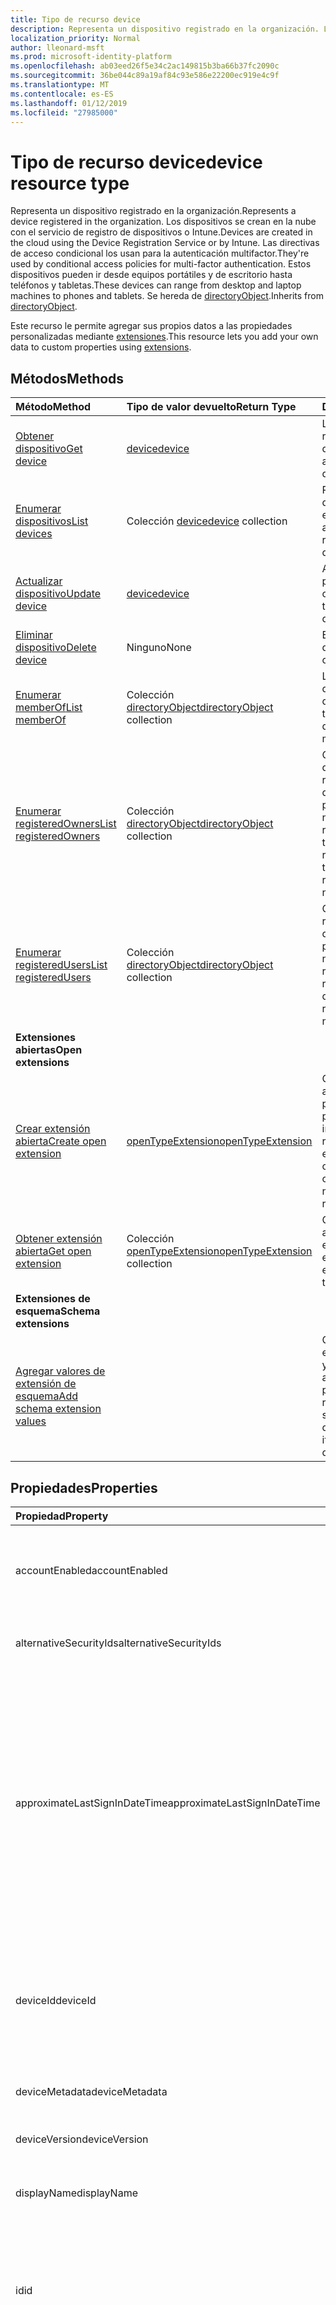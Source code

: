```yaml
---
title: Tipo de recurso device
description: Representa un dispositivo registrado en la organización. Los dispositivos se crean en la nube con el servicio de registro de dispositivos o Intune. Las directivas de acceso condicional los usan para la autenticación multifactor. Estos dispositivos pueden ir desde equipos portátiles y de escritorio hasta teléfonos y tabletas. Se hereda de directoryObject.
localization_priority: Normal
author: lleonard-msft
ms.prod: microsoft-identity-platform
ms.openlocfilehash: ab03eed26f5e34c2ac149815b3ba66b37fc2090c
ms.sourcegitcommit: 36be044c89a19af84c93e586e22200ec919e4c9f
ms.translationtype: MT
ms.contentlocale: es-ES
ms.lasthandoff: 01/12/2019
ms.locfileid: "27985000"
---
```

# <a name="device-resource-type"></a><span data-ttu-id="7840f-107">Tipo de recurso device</span><span class="sxs-lookup"><span data-stu-id="7840f-107">device resource type</span></span>

<span data-ttu-id="7840f-108">Representa un dispositivo registrado en la organización.</span><span class="sxs-lookup"><span data-stu-id="7840f-108">Represents a device registered in the organization.</span></span> <span data-ttu-id="7840f-109">Los dispositivos se crean en la nube con el servicio de registro de dispositivos o Intune.</span><span class="sxs-lookup"><span data-stu-id="7840f-109">Devices are created in the cloud using the Device Registration Service or by Intune.</span></span> <span data-ttu-id="7840f-110">Las directivas de acceso condicional los usan para la autenticación multifactor.</span><span class="sxs-lookup"><span data-stu-id="7840f-110">They're used by conditional access policies for multi-factor authentication.</span></span> <span data-ttu-id="7840f-111">Estos dispositivos pueden ir desde equipos portátiles y de escritorio hasta teléfonos y tabletas.</span><span class="sxs-lookup"><span data-stu-id="7840f-111">These devices can range from desktop and laptop machines to phones and tablets.</span></span> <span data-ttu-id="7840f-112">Se hereda de [directoryObject](directoryobject.md).</span><span class="sxs-lookup"><span data-stu-id="7840f-112">Inherits from [directoryObject](directoryobject.md).</span></span>

<span data-ttu-id="7840f-113">Este recurso le permite agregar sus propios datos a las propiedades personalizadas mediante [extensiones](/graph/extensibility-overview).</span><span class="sxs-lookup"><span data-stu-id="7840f-113">This resource lets you add your own data to custom properties using [extensions](/graph/extensibility-overview).</span></span>


## <a name="methods"></a><span data-ttu-id="7840f-114">Métodos</span><span class="sxs-lookup"><span data-stu-id="7840f-114">Methods</span></span>

| <span data-ttu-id="7840f-115">Método</span><span class="sxs-lookup"><span data-stu-id="7840f-115">Method</span></span>       | <span data-ttu-id="7840f-116">Tipo de valor devuelto</span><span class="sxs-lookup"><span data-stu-id="7840f-116">Return Type</span></span>  |<span data-ttu-id="7840f-117">Descripción</span><span class="sxs-lookup"><span data-stu-id="7840f-117">Description</span></span>|
|:---------------|:--------|:----------|
|[<span data-ttu-id="7840f-118">Obtener dispositivo</span><span class="sxs-lookup"><span data-stu-id="7840f-118">Get device</span></span>](../api/device-get.md) | [<span data-ttu-id="7840f-119">device</span><span class="sxs-lookup"><span data-stu-id="7840f-119">device</span></span>](device.md) |<span data-ttu-id="7840f-120">Lea las propiedades y relaciones de un objeto device.</span><span class="sxs-lookup"><span data-stu-id="7840f-120">Read properties and relationships of a device object.</span></span>|
|[<span data-ttu-id="7840f-121">Enumerar dispositivos</span><span class="sxs-lookup"><span data-stu-id="7840f-121">List devices</span></span>](../api/device-list.md) | <span data-ttu-id="7840f-122">Colección [device](device.md)</span><span class="sxs-lookup"><span data-stu-id="7840f-122">[device](device.md) collection</span></span>| <span data-ttu-id="7840f-123">Recupere una lista de dispositivos registrados en el directorio.</span><span class="sxs-lookup"><span data-stu-id="7840f-123">Retrieve a list of devices registered in the directory.</span></span> |
|[<span data-ttu-id="7840f-124">Actualizar dispositivo</span><span class="sxs-lookup"><span data-stu-id="7840f-124">Update device</span></span>](../api/device-update.md) | [<span data-ttu-id="7840f-125">device</span><span class="sxs-lookup"><span data-stu-id="7840f-125">device</span></span>](device.md) |<span data-ttu-id="7840f-126">Actualice las propiedades de un objeto device.</span><span class="sxs-lookup"><span data-stu-id="7840f-126">Update the properties of a device object.</span></span> |
|[<span data-ttu-id="7840f-127">Eliminar dispositivo</span><span class="sxs-lookup"><span data-stu-id="7840f-127">Delete device</span></span>](../api/device-delete.md) | <span data-ttu-id="7840f-128">Ninguno</span><span class="sxs-lookup"><span data-stu-id="7840f-128">None</span></span> |<span data-ttu-id="7840f-129">Elimine un objeto device.</span><span class="sxs-lookup"><span data-stu-id="7840f-129">Delete a device object.</span></span> |
|[<span data-ttu-id="7840f-130">Enumerar memberOf</span><span class="sxs-lookup"><span data-stu-id="7840f-130">List memberOf</span></span>](../api/device-list-memberof.md) |<span data-ttu-id="7840f-131">Colección [directoryObject](directoryobject.md)</span><span class="sxs-lookup"><span data-stu-id="7840f-131">[directoryObject](directoryobject.md) collection</span></span>| <span data-ttu-id="7840f-132">Los grupos que el dispositivo es miembro directo de la lista.</span><span class="sxs-lookup"><span data-stu-id="7840f-132">List the groups that the device is a direct member of.</span></span> |
|[<span data-ttu-id="7840f-133">Enumerar registeredOwners</span><span class="sxs-lookup"><span data-stu-id="7840f-133">List registeredOwners</span></span>](../api/device-list-registeredowners.md) |<span data-ttu-id="7840f-134">Colección [directoryObject](directoryobject.md)</span><span class="sxs-lookup"><span data-stu-id="7840f-134">[directoryObject](directoryobject.md) collection</span></span>| <span data-ttu-id="7840f-135">Obtenga los usuarios que son propietarios registrados del dispositivo de la propiedad de navegación registeredOwners.</span><span class="sxs-lookup"><span data-stu-id="7840f-135">Get the users that are registered owners of the device from the registeredOwners navigation property.</span></span>|
|[<span data-ttu-id="7840f-136">Enumerar registeredUsers</span><span class="sxs-lookup"><span data-stu-id="7840f-136">List registeredUsers</span></span>](../api/device-list-registeredusers.md) |<span data-ttu-id="7840f-137">Colección [directoryObject](directoryobject.md)</span><span class="sxs-lookup"><span data-stu-id="7840f-137">[directoryObject](directoryobject.md) collection</span></span>| <span data-ttu-id="7840f-138">Obtenga los usuarios registrados del dispositivo de la propiedad de navegación registeredUsers.</span><span class="sxs-lookup"><span data-stu-id="7840f-138">Get the registered users of the device from the registeredUsers navigation property.</span></span>|
|<span data-ttu-id="7840f-139">**Extensiones abiertas**</span><span class="sxs-lookup"><span data-stu-id="7840f-139">**Open extensions**</span></span>| | |
|[<span data-ttu-id="7840f-140">Crear extensión abierta</span><span class="sxs-lookup"><span data-stu-id="7840f-140">Create open extension</span></span>](../api/opentypeextension-post-opentypeextension.md) |[<span data-ttu-id="7840f-141">openTypeExtension</span><span class="sxs-lookup"><span data-stu-id="7840f-141">openTypeExtension</span></span>](opentypeextension.md)| <span data-ttu-id="7840f-142">Crea una extensión abierta y agrega propiedades personalizadas en una instancia nueva o un recurso existente.</span><span class="sxs-lookup"><span data-stu-id="7840f-142">Create an open extension and add custom properties to a new or existing resource.</span></span>|
|[<span data-ttu-id="7840f-143">Obtener extensión abierta</span><span class="sxs-lookup"><span data-stu-id="7840f-143">Get open extension</span></span>](../api/opentypeextension-get.md) |<span data-ttu-id="7840f-144">Colección [openTypeExtension](opentypeextension.md)</span><span class="sxs-lookup"><span data-stu-id="7840f-144">[openTypeExtension](opentypeextension.md) collection</span></span>| <span data-ttu-id="7840f-145">Obtiene una extensión abierta identificada por el nombre de extensión.</span><span class="sxs-lookup"><span data-stu-id="7840f-145">Get an open extension identified by the extension name.</span></span>|
|<span data-ttu-id="7840f-146">**Extensiones de esquema**</span><span class="sxs-lookup"><span data-stu-id="7840f-146">**Schema extensions**</span></span>| | |
|[<span data-ttu-id="7840f-147">Agregar valores de extensión de esquema</span><span class="sxs-lookup"><span data-stu-id="7840f-147">Add schema extension values</span></span>](/graph/extensibility-schema-groups) || <span data-ttu-id="7840f-148">Cree una definición de extensión de esquema y, después, úsela para agregar datos escritos personalizados a un recurso.</span><span class="sxs-lookup"><span data-stu-id="7840f-148">Create a schema extension definition and then use it to add custom typed data to a resource.</span></span>|

## <a name="properties"></a><span data-ttu-id="7840f-149">Propiedades</span><span class="sxs-lookup"><span data-stu-id="7840f-149">Properties</span></span>
| <span data-ttu-id="7840f-150">Propiedad</span><span class="sxs-lookup"><span data-stu-id="7840f-150">Property</span></span>     | <span data-ttu-id="7840f-151">Tipo</span><span class="sxs-lookup"><span data-stu-id="7840f-151">Type</span></span>   |<span data-ttu-id="7840f-152">Descripción</span><span class="sxs-lookup"><span data-stu-id="7840f-152">Description</span></span>|
|:---------------|:--------|:----------|
|<span data-ttu-id="7840f-153">accountEnabled</span><span class="sxs-lookup"><span data-stu-id="7840f-153">accountEnabled</span></span>|<span data-ttu-id="7840f-154">Booleano</span><span class="sxs-lookup"><span data-stu-id="7840f-154">Boolean</span></span>| <span data-ttu-id="7840f-p103">**true** si la cuenta está habilitada; en caso contrario, **false**. Necesario.</span><span class="sxs-lookup"><span data-stu-id="7840f-p103">**true** if the account is enabled; otherwise, **false**. Required.</span></span>|
|<span data-ttu-id="7840f-157">alternativeSecurityIds</span><span class="sxs-lookup"><span data-stu-id="7840f-157">alternativeSecurityIds</span></span>|<span data-ttu-id="7840f-158">Colección alternativeSecurityId</span><span class="sxs-lookup"><span data-stu-id="7840f-158">alternativeSecurityId collection</span></span>| <span data-ttu-id="7840f-159">Solo para uso interno.</span><span class="sxs-lookup"><span data-stu-id="7840f-159">For internal use only.</span></span> <span data-ttu-id="7840f-160">No admite valores NULL.</span><span class="sxs-lookup"><span data-stu-id="7840f-160">Not nullable.</span></span> |
|<span data-ttu-id="7840f-161">approximateLastSignInDateTime</span><span class="sxs-lookup"><span data-stu-id="7840f-161">approximateLastSignInDateTime</span></span>|<span data-ttu-id="7840f-162">DateTimeOffset</span><span class="sxs-lookup"><span data-stu-id="7840f-162">DateTimeOffset</span></span>| <span data-ttu-id="7840f-163">El tipo de marca de tiempo representa la información de fecha y hora con el formato ISO 8601 y está siempre en hora UTC.</span><span class="sxs-lookup"><span data-stu-id="7840f-163">The Timestamp type represents date and time information using ISO 8601 format and is always in UTC time.</span></span> <span data-ttu-id="7840f-164">Por ejemplo, medianoche UTC del 1 de enero de 2014 sería así: `'2014-01-01T00:00:00Z'` Solo lectura.</span><span class="sxs-lookup"><span data-stu-id="7840f-164">For example, midnight UTC on Jan 1, 2014 would look like this: `'2014-01-01T00:00:00Z'` Read-only.</span></span> |
|<span data-ttu-id="7840f-165">deviceId</span><span class="sxs-lookup"><span data-stu-id="7840f-165">deviceId</span></span>|<span data-ttu-id="7840f-166">string</span><span class="sxs-lookup"><span data-stu-id="7840f-166">string</span></span>| <span data-ttu-id="7840f-167">Identificador único establecido por el servicio de registro de dispositivos de Azure en el momento del registro.</span><span class="sxs-lookup"><span data-stu-id="7840f-167">Unique identifier set by Azure Device Registration Service at the time of registration.</span></span> |
|<span data-ttu-id="7840f-168">deviceMetadata</span><span class="sxs-lookup"><span data-stu-id="7840f-168">deviceMetadata</span></span>|<span data-ttu-id="7840f-169">String</span><span class="sxs-lookup"><span data-stu-id="7840f-169">String</span></span>| <span data-ttu-id="7840f-170">Solo para uso interno.</span><span class="sxs-lookup"><span data-stu-id="7840f-170">For interal use only.</span></span> <span data-ttu-id="7840f-171">Establecido en NULL.</span><span class="sxs-lookup"><span data-stu-id="7840f-171">Set to null.</span></span> |
|<span data-ttu-id="7840f-172">deviceVersion</span><span class="sxs-lookup"><span data-stu-id="7840f-172">deviceVersion</span></span>|<span data-ttu-id="7840f-173">Int32</span><span class="sxs-lookup"><span data-stu-id="7840f-173">Int32</span></span>| <span data-ttu-id="7840f-174">Solo para uso interno.</span><span class="sxs-lookup"><span data-stu-id="7840f-174">For interal use only.</span></span> |
|<span data-ttu-id="7840f-175">displayName</span><span class="sxs-lookup"><span data-stu-id="7840f-175">displayName</span></span>|<span data-ttu-id="7840f-176">String</span><span class="sxs-lookup"><span data-stu-id="7840f-176">String</span></span>|<span data-ttu-id="7840f-p107">El nombre para mostrar del dispositivo. Necesario.</span><span class="sxs-lookup"><span data-stu-id="7840f-p107">The display name for the device. Required.</span></span> |
|<span data-ttu-id="7840f-179">id</span><span class="sxs-lookup"><span data-stu-id="7840f-179">id</span></span>|<span data-ttu-id="7840f-180">String</span><span class="sxs-lookup"><span data-stu-id="7840f-180">String</span></span>|<span data-ttu-id="7840f-p108">El identificador único del dispositivo. Hereda de [directoryObject](directoryobject.md). Clave, no admite valores NULL. Solo lectura.</span><span class="sxs-lookup"><span data-stu-id="7840f-p108">The unique identifier for the device. Inherited from [directoryObject](directoryobject.md). Key, Not nullable. Read-only.</span></span>|
|<span data-ttu-id="7840f-185">isCompliant</span><span class="sxs-lookup"><span data-stu-id="7840f-185">isCompliant</span></span>|<span data-ttu-id="7840f-186">Boolean</span><span class="sxs-lookup"><span data-stu-id="7840f-186">Boolean</span></span>|<span data-ttu-id="7840f-187">**true** si el dispositivo cumple con las directivas de administración de dispositivos móviles (MDM); en caso contrario, **false**.</span><span class="sxs-lookup"><span data-stu-id="7840f-187">**true** if the device complies with Mobile Device Management (MDM) policies; otherwise, **false**.</span></span> <span data-ttu-id="7840f-188">Solo lectura.</span><span class="sxs-lookup"><span data-stu-id="7840f-188">Read-only.</span></span> <span data-ttu-id="7840f-189">Esto sólo se pueden actualizar por Intune para cualquier tipo de sistema operativo del dispositivo o por un [aprobado MDM aplicación](https://docs.microsoft.com/windows/client-management/mdm/azure-active-directory-integration-with-mdm) para dispositivos de sistema operativo Windows.</span><span class="sxs-lookup"><span data-stu-id="7840f-189">This can only be updated by Intune for any device OS type or by an [approved MDM app](https://docs.microsoft.com/windows/client-management/mdm/azure-active-directory-integration-with-mdm) for Windows OS devices.</span></span>|
|<span data-ttu-id="7840f-190">isManaged</span><span class="sxs-lookup"><span data-stu-id="7840f-190">isManaged</span></span>|<span data-ttu-id="7840f-191">Boolean</span><span class="sxs-lookup"><span data-stu-id="7840f-191">Boolean</span></span>|<span data-ttu-id="7840f-192">**true** si una aplicación de administración de dispositivos móviles (MDM) administra el dispositivo; en caso contrario, **false**.</span><span class="sxs-lookup"><span data-stu-id="7840f-192">**true** if the device is managed by a Mobile Device Management (MDM) app; otherwise, **false**.</span></span> <span data-ttu-id="7840f-193">Esto sólo se pueden actualizar por Intune para cualquier tipo de sistema operativo del dispositivo o por un [aprobado MDM aplicación](https://docs.microsoft.com/windows/client-management/mdm/azure-active-directory-integration-with-mdm) para dispositivos de sistema operativo Windows.</span><span class="sxs-lookup"><span data-stu-id="7840f-193">This can only be updated by Intune for any device OS type or by an [approved MDM app](https://docs.microsoft.com/windows/client-management/mdm/azure-active-directory-integration-with-mdm) for Windows OS devices.</span></span> |
|<span data-ttu-id="7840f-194">onPremisesLastSyncDateTime</span><span class="sxs-lookup"><span data-stu-id="7840f-194">onPremisesLastSyncDateTime</span></span>|<span data-ttu-id="7840f-195">DateTimeOffset</span><span class="sxs-lookup"><span data-stu-id="7840f-195">DateTimeOffset</span></span>|<span data-ttu-id="7840f-196">La última hora en que se ha sincronizado el objeto con el directorio local. El tipo de marca de tiempo representa la información de fecha y hora con el formato ISO 8601 y está siempre en hora UTC.</span><span class="sxs-lookup"><span data-stu-id="7840f-196">The last time at which the object was synced with the on-premises directory.The Timestamp type represents date and time information using ISO 8601 format and is always in UTC time.</span></span> <span data-ttu-id="7840f-197">Por ejemplo, medianoche UTC del 1 de enero de 2014 sería así: `'2014-01-01T00:00:00Z'` Solo lectura.</span><span class="sxs-lookup"><span data-stu-id="7840f-197">For example, midnight UTC on Jan 1, 2014 would look like this: `'2014-01-01T00:00:00Z'` Read-only.</span></span>|
|<span data-ttu-id="7840f-198">onPremisesSyncEnabled</span><span class="sxs-lookup"><span data-stu-id="7840f-198">onPremisesSyncEnabled</span></span>|<span data-ttu-id="7840f-199">Booleano</span><span class="sxs-lookup"><span data-stu-id="7840f-199">Boolean</span></span>|<span data-ttu-id="7840f-200">**true** si este objeto está sincronizado desde un directorio local; **false** si este objeto se ha sincronizado originalmente desde un directorio local, pero ya no está sincronizado; **null** si este objeto no se ha sincronizado nunca desde un directorio local (valor predeterminado).</span><span class="sxs-lookup"><span data-stu-id="7840f-200">**true** if this object is synced from an on-premises directory; **false** if this object was originally synced from an on-premises directory but is no longer synced; **null** if this object has never been synced from an on-premises directory (default).</span></span> <span data-ttu-id="7840f-201">Solo lectura.</span><span class="sxs-lookup"><span data-stu-id="7840f-201">Read-only.</span></span> |
|<span data-ttu-id="7840f-202">operatingSystem</span><span class="sxs-lookup"><span data-stu-id="7840f-202">operatingSystem</span></span>|<span data-ttu-id="7840f-203">String</span><span class="sxs-lookup"><span data-stu-id="7840f-203">String</span></span>| <span data-ttu-id="7840f-p113">El tipo de sistema operativo del dispositivo. Necesario.</span><span class="sxs-lookup"><span data-stu-id="7840f-p113">The type of operating system on the device. Required.</span></span> |
|<span data-ttu-id="7840f-206">operatingSystemVersion</span><span class="sxs-lookup"><span data-stu-id="7840f-206">operatingSystemVersion</span></span>|<span data-ttu-id="7840f-207">String</span><span class="sxs-lookup"><span data-stu-id="7840f-207">String</span></span>|<span data-ttu-id="7840f-p114">La versión del sistema operativo del dispositivo. Necesario.</span><span class="sxs-lookup"><span data-stu-id="7840f-p114">The version of the operating system on the device. Required.</span></span> |
|<span data-ttu-id="7840f-210">physicalIds</span><span class="sxs-lookup"><span data-stu-id="7840f-210">physicalIds</span></span>|<span data-ttu-id="7840f-211">Colección string</span><span class="sxs-lookup"><span data-stu-id="7840f-211">String collection</span></span>| <span data-ttu-id="7840f-212">Solo para uso interno.</span><span class="sxs-lookup"><span data-stu-id="7840f-212">For interal use only.</span></span> <span data-ttu-id="7840f-213">No admite valores NULL.</span><span class="sxs-lookup"><span data-stu-id="7840f-213">Not nullable.</span></span> |
|<span data-ttu-id="7840f-214">trustType</span><span class="sxs-lookup"><span data-stu-id="7840f-214">trustType</span></span>|<span data-ttu-id="7840f-215">String</span><span class="sxs-lookup"><span data-stu-id="7840f-215">String</span></span>| <span data-ttu-id="7840f-216">Tipo de confianza del dispositivo que se ha unido.</span><span class="sxs-lookup"><span data-stu-id="7840f-216">Type of trust for the joined device.</span></span> <span data-ttu-id="7840f-217">Solo lectura.</span><span class="sxs-lookup"><span data-stu-id="7840f-217">Read-only.</span></span> <span data-ttu-id="7840f-218">Valores posibles:</span><span class="sxs-lookup"><span data-stu-id="7840f-218">Possible values:</span></span> <br /><span data-ttu-id="7840f-219">**Área de trabajo**: indica *dispositivos personales BYOD*.</span><span class="sxs-lookup"><span data-stu-id="7840f-219">**Workplace** - indicates *bring your own personal devices*</span></span><br /><span data-ttu-id="7840f-220">**AzureAd**: dispositivos unidos solo a la nube.</span><span class="sxs-lookup"><span data-stu-id="7840f-220">**AzureAd** - Cloud only joined devices</span></span><br /><span data-ttu-id="7840f-221">**ServerAd**: dispositivos unidos al dominio local que se han unido a Azure AD.</span><span class="sxs-lookup"><span data-stu-id="7840f-221">**ServerAd** - on-premises domain joined devices joined to Azure AD.</span></span> <span data-ttu-id="7840f-222">Para más información, vea [Introducción a la administración de dispositivos en Azure Active Directory](https://docs.microsoft.com/en-us/azure/active-directory/device-management-introduction).</span><span class="sxs-lookup"><span data-stu-id="7840f-222">For more details, see [Introduction to device management in Azure Active Directory](https://docs.microsoft.com/en-us/azure/active-directory/device-management-introduction)</span></span> |

## <a name="relationships"></a><span data-ttu-id="7840f-223">Relaciones</span><span class="sxs-lookup"><span data-stu-id="7840f-223">Relationships</span></span>
| <span data-ttu-id="7840f-224">Relación</span><span class="sxs-lookup"><span data-stu-id="7840f-224">Relationship</span></span> | <span data-ttu-id="7840f-225">Tipo</span><span class="sxs-lookup"><span data-stu-id="7840f-225">Type</span></span>   |<span data-ttu-id="7840f-226">Descripción</span><span class="sxs-lookup"><span data-stu-id="7840f-226">Description</span></span>|
|:---------------|:--------|:----------|
|<span data-ttu-id="7840f-227">extensions</span><span class="sxs-lookup"><span data-stu-id="7840f-227">extensions</span></span>|<span data-ttu-id="7840f-228">Colección [Extension](extension.md)</span><span class="sxs-lookup"><span data-stu-id="7840f-228">[extension](extension.md) collection</span></span>|<span data-ttu-id="7840f-p118">La colección de extensiones abiertas definidas para el dispositivo. Solo lectura. Admite valores NULL.</span><span class="sxs-lookup"><span data-stu-id="7840f-p118">The collection of open extensions defined for the device. Read-only. Nullable.</span></span>|
|<span data-ttu-id="7840f-232">memberOf</span><span class="sxs-lookup"><span data-stu-id="7840f-232">memberOf</span></span>|<span data-ttu-id="7840f-233">Colección [directoryObject](directoryobject.md)</span><span class="sxs-lookup"><span data-stu-id="7840f-233">[directoryObject](directoryobject.md) collection</span></span>|<span data-ttu-id="7840f-p119">Grupos a los que pertenece este grupo. Métodos HTTP: GET (compatible con todos los grupos). Solo lectura. Admite valores NULL.</span><span class="sxs-lookup"><span data-stu-id="7840f-p119">Groups that this group is a member of. HTTP Methods: GET (supported for all groups). Read-only. Nullable.</span></span>|
|<span data-ttu-id="7840f-238">registeredOwners</span><span class="sxs-lookup"><span data-stu-id="7840f-238">registeredOwners</span></span>|<span data-ttu-id="7840f-239">Colección [directoryObject](directoryobject.md)</span><span class="sxs-lookup"><span data-stu-id="7840f-239">[directoryObject](directoryobject.md) collection</span></span>|<span data-ttu-id="7840f-240">Usuario que ha unido el dispositivo a la nube o que ha registrado su dispositivo personal.</span><span class="sxs-lookup"><span data-stu-id="7840f-240">The user that cloud joined the device or registered their personal device.</span></span> <span data-ttu-id="7840f-241">El propietario registrado se establece en el momento del registro.</span><span class="sxs-lookup"><span data-stu-id="7840f-241">The registered owner is set at the time of registration.</span></span> <span data-ttu-id="7840f-242">Actualmente, solo puede haber un propietario.</span><span class="sxs-lookup"><span data-stu-id="7840f-242">Currently, there can be only one owner.</span></span> <span data-ttu-id="7840f-243">Solo lectura.</span><span class="sxs-lookup"><span data-stu-id="7840f-243">Read-only.</span></span> <span data-ttu-id="7840f-244">Admite valores NULL.</span><span class="sxs-lookup"><span data-stu-id="7840f-244">Nullable.</span></span> |
|<span data-ttu-id="7840f-245">registeredUsers</span><span class="sxs-lookup"><span data-stu-id="7840f-245">registeredUsers</span></span>|<span data-ttu-id="7840f-246">Colección [directoryObject](directoryobject.md)</span><span class="sxs-lookup"><span data-stu-id="7840f-246">[directoryObject](directoryobject.md) collection</span></span>|<span data-ttu-id="7840f-247">Colección de usuarios registrados del dispositivo.</span><span class="sxs-lookup"><span data-stu-id="7840f-247">Collection of registered users of the device.</span></span> <span data-ttu-id="7840f-248">En el caso de los dispositivos unidos a la nube y los dispositivos personales registrados, los usuarios registrados se establecen en el mismo valor que los propietarios registrados en el momento del registro.</span><span class="sxs-lookup"><span data-stu-id="7840f-248">For cloud joined devices and registered personal devices, registered users are set to the same value as registered owners at the time of registration.</span></span> <span data-ttu-id="7840f-249">Solo lectura.</span><span class="sxs-lookup"><span data-stu-id="7840f-249">Read-only.</span></span> <span data-ttu-id="7840f-250">Admite valores NULL.</span><span class="sxs-lookup"><span data-stu-id="7840f-250">Nullable.</span></span>|

## <a name="json-representation"></a><span data-ttu-id="7840f-251">Representación JSON</span><span class="sxs-lookup"><span data-stu-id="7840f-251">JSON representation</span></span>

<span data-ttu-id="7840f-252">Aquí tiene una representación JSON del recurso</span><span class="sxs-lookup"><span data-stu-id="7840f-252">Here is a JSON representation of the resource</span></span>

<!--{
  "blockType": "resource",
  "openType": true,
  "optionalProperties": [
    "extensions",
    "registeredOwners",
    "registeredUsers"
  ],
  "keyProperty": "id",
  "baseType": "microsoft.graph.directoryObject",
  "@odata.type": "microsoft.graph.device"
}-->

```json
{
  "accountEnabled": true,
  "alternativeSecurityIds": [{"@odata.type": "microsoft.graph.alternativeSecurityId"}],
  "approximateLastSignInDateTime": "String (timestamp)",
  "deviceId": "string",
  "deviceMetadata": "string",
  "deviceVersion": 1024,
  "displayName": "string",
  "id": "string (identifier)",
  "isCompliant": true,
  "isManaged": true,
  "onPremisesLastSyncDateTime": "String (timestamp)",
  "onPremisesSyncEnabled": true,
  "operatingSystem": "string",
  "operatingSystemVersion": "string",
  "physicalIds": ["string"],
  "trustType": "string"
}
```

## <a name="see-also"></a><span data-ttu-id="7840f-253">Vea también</span><span class="sxs-lookup"><span data-stu-id="7840f-253">See also</span></span>

- [<span data-ttu-id="7840f-254">Agregar datos personalizados a los recursos mediante extensiones</span><span class="sxs-lookup"><span data-stu-id="7840f-254">Add custom data to resources using extensions</span></span>](/graph/extensibility-overview)
- [<span data-ttu-id="7840f-255">Agregar datos personalizados a los usuarios mediante extensiones abiertas</span><span class="sxs-lookup"><span data-stu-id="7840f-255">Add custom data to users using open extensions</span></span>](/graph/extensibility-open-users)
- [<span data-ttu-id="7840f-256">Agregar datos personalizados a los grupos mediante extensiones de esquema</span><span class="sxs-lookup"><span data-stu-id="7840f-256">Add custom data to groups using schema extensions</span></span>](/graph/extensibility-schema-groups)


<!-- uuid: 8fcb5dbc-d5aa-4681-8e31-b001d5168d79
2015-10-25 14:57:30 UTC -->
<!-- {
  "type": "#page.annotation",
  "description": "device resource",
  "keywords": "",
  "section": "documentation",
  "tocPath": ""
}-->
